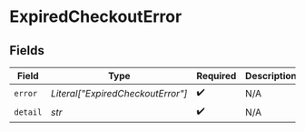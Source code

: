 # ExpiredCheckoutError


## Fields

| Field                             | Type                              | Required                          | Description                       | Example                           |
| --------------------------------- | --------------------------------- | --------------------------------- | --------------------------------- | --------------------------------- |
| `error`                           | *Literal["ExpiredCheckoutError"]* | :heavy_check_mark:                | N/A                               | ExpiredCheckoutError              |
| `detail`                          | *str*                             | :heavy_check_mark:                | N/A                               |                                   |